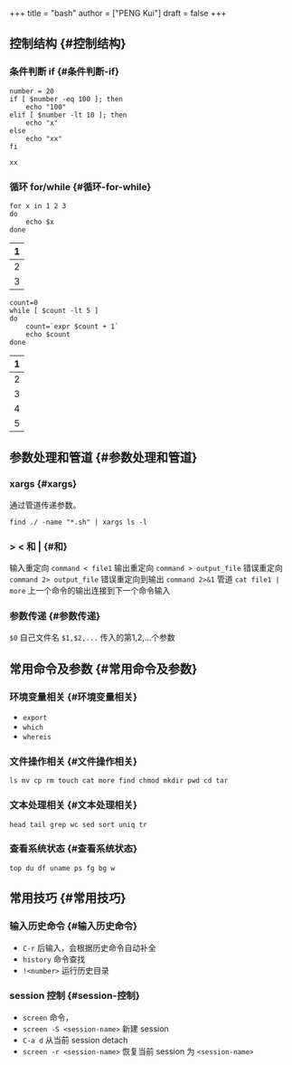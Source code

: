 +++
title = "bash"
author = ["PENG Kui"]
draft = false
+++

## 控制结构 {#控制结构}


### 条件判断 if {#条件判断-if}

```shell
number = 20
if [ $number -eq 100 ]; then
    echo "100"
elif [ $number -lt 10 ]; then
    echo "x"
else
    echo "xx"
fi
```

```text
xx
```


### 循环 for/while {#循环-for-while}

```shell
for x in 1 2 3
do
    echo $x
done
```

| 1 |
|---|
| 2 |
| 3 |

```shell
count=0
while [ $count -lt 5 ]
do
    count=`expr $count + 1`
    echo $count
done
```

| 1 |
|---|
| 2 |
| 3 |
| 4 |
| 5 |


## 参数处理和管道 {#参数处理和管道}


### xargs {#xargs}

通过管道传递参数。

```shell
find ./ -name "*.sh" | xargs ls -l
```


### &gt; &lt; 和 | {#和}

输入重定向 `command < file1`
输出重定向 `command > output_file`
错误重定向 `command 2> output_file`
错误重定向到输出 `command 2>&1`
管道 `cat file1 | more` 上一个命令的输出连接到下一个命令输入


### 参数传递 {#参数传递}

`$0` 自己文件名
`$1,$2,...` 传入的第1,2,...个参数


## 常用命令及参数 {#常用命令及参数}


### 环境变量相关 {#环境变量相关}

-   `export`
-   `which`
-   `whereis`


### 文件操作相关 {#文件操作相关}

`ls mv cp rm touch cat more find chmod mkdir pwd cd tar`


### 文本处理相关 {#文本处理相关}

`head tail grep wc sed sort uniq tr`


### 查看系统状态 {#查看系统状态}

`top du df uname ps fg bg w`


## 常用技巧 {#常用技巧}


### 输入历史命令 {#输入历史命令}

-   `C-r` 后输入，会根据历史命令自动补全
-   `history` 命令查找
-   `!<number>` 运行历史目录


### session 控制 {#session-控制}

-   `screen` 命令，
-   `screen -S <session-name>` 新建 session
-   `C-a d` 从当前 session detach
-   `screen -r <session-name>` 恢复当前 session 为 `<session-name>`
